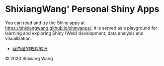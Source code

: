 # ShixiangWang' Personal Shiny Apps

You can read and try the Shiny apps at <https://shixiangwang.github.io/shinyapps/>. It is served as a playground for learning and exploring Shiny (Web) development, data analysis and visualization.

- [我总结的教程笔记](https://mp.weixin.qq.com/s/2ur_FYn1JzL-WQ0-V54VKg)

&copy; 2020 Shixiang Wang
